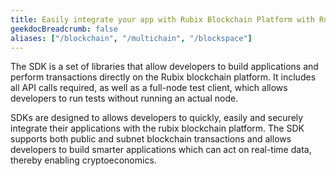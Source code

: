 ```yaml
---
title: Easily integrate your app with Rubix Blockchain Platform with Rubix SDKs
geekdocBreadcrumb: false
aliases: ["/blockchain", "/multichain", "/blockspace"]
---
```


The SDK is a set of libraries that allow developers to build applications and perform transactions directly on the Rubix blockchain platform. It includes all API calls required, as well as a full-node test client, which allows developers to run tests without running an actual node.

SDKs are designed to allows developers to quickly, easily and securely integrate their applications with the rubix blockchain platform. The SDK supports both public and subnet blockchain transactions and allows developers to build smarter applications which can act on real-time data, thereby enabling cryptoeconomics.

<br>

<!-- {{< tabs "uniqueid" >}}
{{< tab "Java" >}}
| API                                    | SDK   | Descripton                                                                                                                                                                                                          | Response values                                                  |
| ---------------------------------------- | ------ | ------------------------------------------------------------------------------------------------------------------------------------------------------------------------------------------------------------------- | ---------------------------------------------------------------- |
| `Sender Busy`                  | DID    | Lorem Ipsum is simply dummy text of the printing and typesetting industry.. _Deprecated as of 2021-06-30_.                                                       | Lorem Ipsum is simply dummy text of the printing and typesetting industry.      |
| `Sample`                     | DID    | Lorem Ipsum is simply dummy text of the printing and typesetting industry..                                                                                      |Lorem Ipsum is simply dummy text of the printing and typesetting industry..           |

{{< /tab >}}
{{< tab "Rust" >}}

| API                                    | SDK   | Descripton                                                                                                                                                                                                          | Response values                                                  |
| ---------------------------------------- | ------ | ------------------------------------------------------------------------------------------------------------------------------------------------------------------------------------------------------------------- | ---------------------------------------------------------------- |
| `Sender Busy`                  | DID    | Lorem Ipsum is simply dummy text of the printing and typesetting industry.. _Deprecated as of 2021-06-30_.                                                       | Lorem Ipsum is simply dummy text of the printing and typesetting industry.      |
| `Sample`                     | DID    | Lorem Ipsum is simply dummy text of the printing and typesetting industry..                                                                                      |Lorem Ipsum is simply dummy text of the printing and typesetting industry..           |

{{< /tab >}}
{{< tab "Go" >}}

| API                                    | SDK   | Descripton                                                                                                                                                                                                          | Response values                                                  |
| ---------------------------------------- | ------ | ------------------------------------------------------------------------------------------------------------------------------------------------------------------------------------------------------------------- | ---------------------------------------------------------------- |
| `Sender Busy`                  | DID    | Lorem Ipsum is simply dummy text of the printing and typesetting industry.. _Deprecated as of 2021-06-30_.                                                       | Lorem Ipsum is simply dummy text of the printing and typesetting industry.      |
| `Sample`                     | DID    | Lorem Ipsum is simply dummy text of the printing and typesetting industry..                                                                                      |Lorem Ipsum is simply dummy text of the printing and typesetting industry..           |

{{< /tab >}}
{{< /tabs >}} -->
